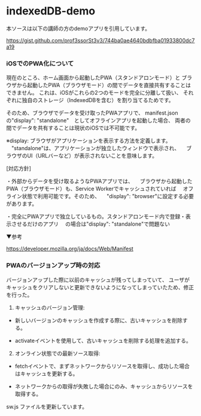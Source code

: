 # indexedDB-demo

本ソースは以下の講師の方のdemoアプリを引用しています。

https://gist.github.com/prof3ssorSt3v3/744ba0ae4640bdbfba01933800dc7a19


### iOSでのPWA化について

現在のところ、ホーム画面から起動したPWA（スタンドアロンモード）と
ブラウザから起動したPWA（ブラウザモード）の間でデータを直接共有することはできません。
これは、iOSがこれらの2つのモードを完全に分離して扱い、
それぞれに独自のストレージ（IndexedDBを含む）を割り当てるためです。

そのため、ブラウザでデータを受け取ったPWAアプリで、
manifest.json の"display": "standalone"　としてオフラインアプリを起動した場合、
両者の間でデータを共有することは現状のiOSでは不可能です。

※display: ブラウザがアプリケーションを表示する方法を定義します。
　"standalone"は、アプリケーションが独立したウィンドウで表示され、
　ブラウザのUI（URLバーなど）が表示されないことを意味します。


[対応方針]

・外部からデータを受け取るようなPWAアプリでは、
　ブラウザから起動したPWA（ブラウザモード）も、Service Workerでキャッシュされていれば
　オフライン状態で利用可能です。そのため、
　"display": "browser"に設定する必要があります。

・完全にPWAアプリで独立しているもの。スタンドアロンモード内で登録・表示させるだけのアプリ
　の場合は"display": "standalone"で問題ない


▼参考

https://developer.mozilla.org/ja/docs/Web/Manifest


### PWAのバージョンアップ時の対応
バージョンアップした際に以前のキャッシュが残ってしまっていて、
ユーザがキャッシュをクリアしないと更新できないようになってしまっていたため、修正を行った。

1. キャッシュのバージョン管理:

- 新しいバージョンのキャッシュを作成する際に、古いキャッシュを削除する。

- activateイベントを使用して、古いキャッシュを削除する処理を追加する。

2. オンライン状態での最新ソース取得:

- fetchイベントで、まずネットワークからリソースを取得し、成功した場合はキャッシュを更新する。

- ネットワークからの取得が失敗した場合にのみ、キャッシュからリソースを取得する。

sw.js ファイルを更新しています。

